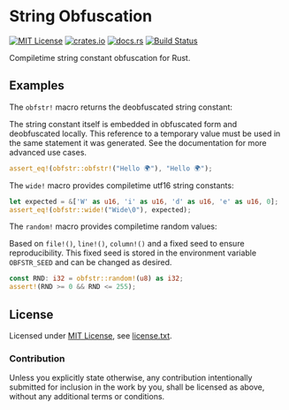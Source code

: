 String Obfuscation
==================

[![MIT License](https://img.shields.io/badge/License-MIT-yellow.svg)](https://opensource.org/licenses/MIT)
[![crates.io](https://img.shields.io/crates/v/obfstr.svg)](https://crates.io/crates/obfstr)
[![docs.rs](https://docs.rs/obfstr/badge.svg)](https://docs.rs/obfstr)
[![Build Status](https://travis-ci.org/CasualX/obfstr.svg?branch=master)](https://travis-ci.org/CasualX/obfstr)

Compiletime string constant obfuscation for Rust.

Examples
--------

The `obfstr!` macro returns the deobfuscated string constant:

The string constant itself is embedded in obfuscated form and deobfuscated locally.
This reference to a temporary value must be used in the same statement it was generated.
See the documentation for more advanced use cases.

```rust
assert_eq!(obfstr::obfstr!("Hello 🌍"), "Hello 🌍");
```

The `wide!` macro provides compiletime utf16 string constants:

```rust
let expected = &['W' as u16, 'i' as u16, 'd' as u16, 'e' as u16, 0];
assert_eq!(obfstr::wide!("Wide\0"), expected);
```

The `random!` macro provides compiletime random values:

Based on `file!()`, `line!()`, `column!()` and a fixed seed to ensure reproducibility.
This fixed seed is stored in the environment variable `OBFSTR_SEED` and can be changed as desired.

```rust
const RND: i32 = obfstr::random!(u8) as i32;
assert!(RND >= 0 && RND <= 255);
```

License
-------

Licensed under [MIT License](https://opensource.org/licenses/MIT), see [license.txt](license.txt).

### Contribution

Unless you explicitly state otherwise, any contribution intentionally submitted
for inclusion in the work by you, shall be licensed as above, without any additional terms or conditions.
